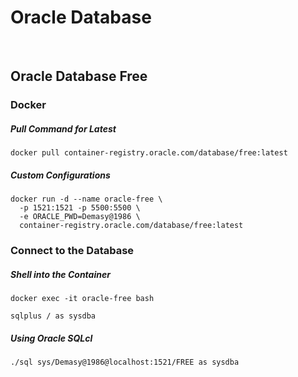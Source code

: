 # Oracle Database

<br>


## Oracle Database Free

### Docker

##### Pull Command for Latest
```
docker pull container-registry.oracle.com/database/free:latest
```

##### Custom Configurations
```
docker run -d --name oracle-free \
  -p 1521:1521 -p 5500:5500 \
  -e ORACLE_PWD=Demasy@1986 \
  container-registry.oracle.com/database/free:latest
```

### Connect to the Database

##### Shell into the Container
```
docker exec -it oracle-free bash
```

```
sqlplus / as sysdba
```

##### Using Oracle SQLcl
```
./sql sys/Demasy@1986@localhost:1521/FREE as sysdba
```

